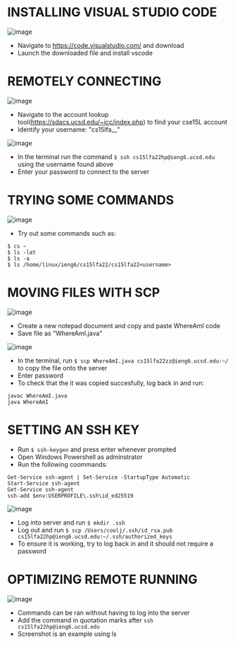 # INSTALLING VISUAL STUDIO CODE



![image](https://user-images.githubusercontent.com/114262093/193373251-babb9c46-64ee-4528-8a79-39b77f4dd1ca.png)

* Navigate to https://code.visualstudio.com/ and download
* Launch the downloaded file and install vscode






# REMOTELY CONNECTING



![image](https://user-images.githubusercontent.com/114262093/193374575-7238070b-a6be-4d85-8c48-8a0ba54f5c47.png)

* Navigate to the account lookup tool(https://sdacs.ucsd.edu/~icc/index.php) to find your cse15L account
* Identify your username: "cs15lfa__"

![image](https://user-images.githubusercontent.com/114262093/193374327-a18f6da7-abf0-4afa-9991-4d7ba2fb3411.png)

* In the terminal run the command `$ ssh cs15lfa22hp@ieng6.ucsd.edu` using the username found above
* Enter your password to connect to the server




# TRYING SOME COMMANDS


![image](https://user-images.githubusercontent.com/114262093/193375572-3dc2c488-81ed-4e4d-8f00-1c8353d6829d.png)

* Try out some commands such as: 

```
$ cs ~
$ ls -lat
$ ls -a
$ ls /home/linux/ieng6/cs15lfa22/cs15lfa22<username>
```





# MOVING FILES WITH SCP



![image](https://user-images.githubusercontent.com/114262093/193375872-4dac9828-4ad5-43c3-960a-7e04bb80107b.png)

* Create a new notepad document and copy and paste WhereAmI code
* Save file as "WhereAmI.java"

![image](https://user-images.githubusercontent.com/114262093/193375915-36ffd99f-af37-4538-bd48-f323f1b7c42e.png)

* In the terminal, run `$ scp WhereAmI.java cs15lfa22zz@ieng6.ucsd.edu:~/` to copy the file onto the server
* Enter password
* To check that the it was copied succesfully, log back in and run:

```
javac WhereAmI.java
java WhereAmI
```






# SETTING AN SSH KEY

* Run `$ ssh-keygen` and press enter whenever prompted
* Open Windows Powershell as adminstrator
* Run the following coommands: 

```
Get-Service ssh-agent | Set-Service -StartupType Automatic
Start-Service ssh-agent
Get-Service ssh-agent
ssh-add $env:USERPROFILE\.ssh\id_ed25519
```

![image](https://user-images.githubusercontent.com/114262093/193376074-7343e88e-b05b-40a8-a9ff-9863b0857dea.png)

* Log into server and run `$ mkdir .ssh`
* Log out and run `$ scp /Users/coolj/.ssh/id_rsa.pub cs15lfa22hp@ieng6.ucsd.edu:~/.ssh/authorized_keys`
* To ensure it is working, try to log back in and it should not require a password




# OPTIMIZING REMOTE RUNNING

![image](https://user-images.githubusercontent.com/114262093/193376254-a5ff8db5-b6e8-4352-a5a8-0c891207e330.png)

* Commands can be ran without having to log into the server
* Add the command in quotation marks after `ssh cs15lfa22hp@ieng6.ucsd.edu`
* Screenshot is an example using ls
